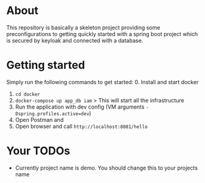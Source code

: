 # About
This repository is basically a skeleton project providing some preconfigurations to
getting quickly started with a spring boot project which is secured by keyloak and 
connected with a database.



# Getting started
Simply run the following commands to get started:
0. Install and start docker
1. ``cd docker``
2. ``docker-compose up app_db iam`` > This will start all the infrastructure
3. Run the application with dev config (VM arguments ``-Dspring.profiles.active=dev``)
4. Open Postman and 
4. Open browser and call ``http://localhost:8081/hello``

# Your TODOs
- Currently project name is demo. You should change this to your projects name